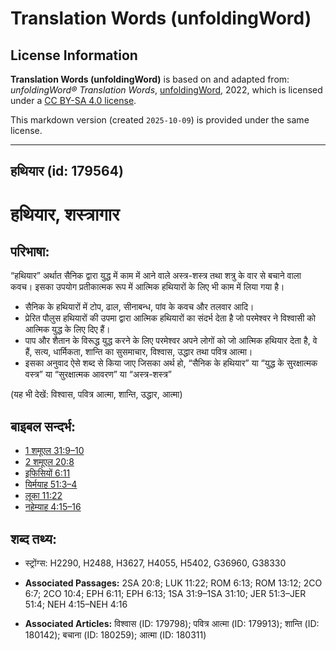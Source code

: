 # Translation Words (unfoldingWord)

## License Information

**Translation Words (unfoldingWord)** is based on and adapted from: _unfoldingWord® Translation Words_, [unfoldingWord](https://unfoldingword.org/utw), 2022, which is licensed under a [CC BY-SA 4.0 license](https://creativecommons.org/licenses/by-sa/4.0/legalcode.en).

This markdown version (created `2025-10-09`) is provided under the same license.



--------------------------------

## हथियार (id: 179564)

हथियार, शस्त्रागार
==================

परिभाषा:
--------

“हथियार” अर्थात सैनिक द्वारा युद्ध में काम में आने वाले अस्त्र\-शस्त्र तथा शत्रु के वार से बचाने वाला कवच। इसका उपयोग प्रतीकात्मक रूप में आत्मिक हथियारों के लिए भी काम में लिया गया है।

* सैनिक के हथियारों में टोप, ढाल, सीनाबन्ध, पांव के कवच और तलवार आदि।
* प्रेरित पौलुस हथियारों की उपमा द्वारा आत्मिक हथियारों का संदर्भ देता है जो परमेश्वर ने विश्वासी को आत्मिक युद्ध के लिए दिए हैं।
* पाप और शैतान के विरूद्ध युद्ध करने के लिए परमेश्वर अपने लोगों को जो आत्मिक हथियार देता है, वे हैं, सत्य, धार्मिकता, शान्ति का सुसमाचार, विश्वास, उद्धार तथा पवित्र आत्मा।
* इसका अनुवाद ऐसे शब्द से किया जाए जिसका अर्थ हो, “सैनिक के हथियार” या “युद्ध के सुरक्षात्मक वस्त्र” या “सुरक्षात्मक आवरण” या “अस्त्र\-शस्त्र”

(यह भी देखें: विश्वास, पवित्र आत्मा, शान्ति, उद्धार, आत्मा)

बाइबल सन्दर्भ:
--------------

* [1 शमूएल 31:9–10](https://ref.ly/1Sam0:0)
* [2 शमूएल 20:8](https://ref.ly/2Sam0:0)
* [इफिसियों 6:11](https://ref.ly/Eph6:11)
* [यिर्मयाह 51:3–4](https://ref.ly/Jer51:3-Jer51:4)
* [लूका 11:22](https://ref.ly/Luke11:22)
* [नहेम्याह 4:15–16](https://ref.ly/Neh4:15-Neh4:16)

शब्द तथ्य:
----------

* स्ट्रोंग्स: H2290, H2488, H3627, H4055, H5402, G36960, G38330

* **Associated Passages:** 2SA 20:8; LUK 11:22; ROM 6:13; ROM 13:12; 2CO 6:7; 2CO 10:4; EPH 6:11; EPH 6:13; 1SA 31:9–1SA 31:10; JER 51:3–JER 51:4; NEH 4:15–NEH 4:16
* **Associated Articles:** विश्वास (ID: 179798); पवित्र आत्मा (ID: 179913); शान्ति (ID: 180142); बचाना (ID: 180259); आत्मा (ID: 180311)

